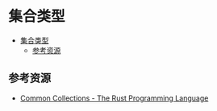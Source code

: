 # 集合类型

<!--ts-->
* [集合类型](#集合类型)
   * [参考资源](#参考资源)

<!-- Created by https://github.com/ekalinin/github-markdown-toc -->
<!-- Added by: kuanhsiaokuo, at: Tue Jun 21 15:21:28 CST 2022 -->

<!--te-->

## 参考资源
- [Common Collections - The Rust Programming Language](https://doc.rust-lang.org/book/ch08-00-common-collections.html)